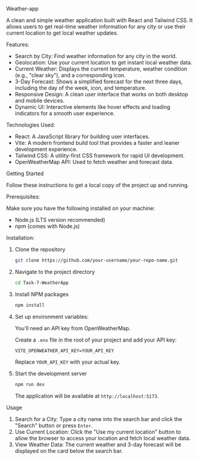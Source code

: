 Weather-app

A clean and simple weather application built with React and Tailwind CSS. It allows users to get real-time weather information for any city or use their current location to get local weather updates.


Features:
- Search by City: Find weather information for any city in the world.
- Geolocation: Use your current location to get instant local weather data.
- Current Weather: Displays the current temperature, weather condition (e.g., "clear sky"), and a corresponding icon.
- 3-Day Forecast: Shows a simplified forecast for the next three days, including the day of the week, icon, and temperature.
- Responsive Design: A clean user interface that works on both desktop and mobile devices.
- Dynamic UI: Interactive elements like hover effects and loading indicators for a smooth user experience.

Technologies Used:

- React: A JavaScript library for building user interfaces.
- Vite: A modern frontend build tool that provides a faster and leaner development experience.
- Tailwind CSS: A utility-first CSS framework for rapid UI development.
- OpenWeatherMap API: Used to fetch weather and forecast data.

Getting Started

Follow these instructions to get a local copy of the project up and running.

Prerequisites:

Make sure you have the following installed on your machine:
- Node.js (LTS version recommended)
- npm (comes with Node.js)

Installation:

1. Clone the repository
    ```sh
    git clone https://github.com/your-username/your-repo-name.git
    ```

2. Navigate to the project directory
    ```sh
    cd Task-7-WeatherApp
    ```

3. Install NPM packages
    ```sh
    npm install
    ```

4.  Set up environment variables:

    You'll need an API key from OpenWeatherMap.

    Create a `.env` file in the root of your project and add your API key:
    ```
    VITE_OPENWEATHER_API_KEY=YOUR_API_KEY
    ```
    Replace `YOUR_API_KEY` with your actual key.

5.  Start the development server
    ```sh
    npm run dev
    ```
    The application will be available at `http://localhost:5173`.

Usage

1. Search for a City: Type a city name into the search bar and click the "Search" button or press `Enter`.
2. Use Current Location: Click the "Use my current location" button to allow the browser to access your location and fetch local weather data.
3. View Weather Data: The current weather and 3-day forecast will be displayed on the card below the search bar.

